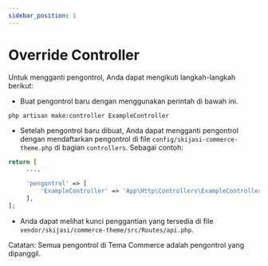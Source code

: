 ```yaml
---
sidebar_position: 1
---
```


# Override Controller

Untuk mengganti pengontrol, Anda dapat mengikuti langkah-langkah berikut:

- Buat pengontrol baru dengan menggunakan perintah di bawah ini.

`php artisan make:controller ExampleController`

- Setelah pengontrol baru dibuat, Anda dapat mengganti pengontrol dengan mendaftarkan pengontrol di file `config/skijasi-commerce-theme.php` di bagian `controllers`. Sebagai contoh:

```php
return [
     ...,

     'pengontrol' => [
         'ExampleController' => 'App\Http\Controllers\ExampleController',
     ],
];
```

- Anda dapat melihat kunci penggantian yang tersedia di file `vendor/skijasi/commerce-theme/src/Routes/api.php`.

Catatan: Semua pengontrol di Tema Commerce adalah pengontrol yang dipanggil.
